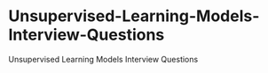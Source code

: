 # Unsupervised-Learning-Models-Interview-Questions
Unsupervised Learning Models Interview Questions
